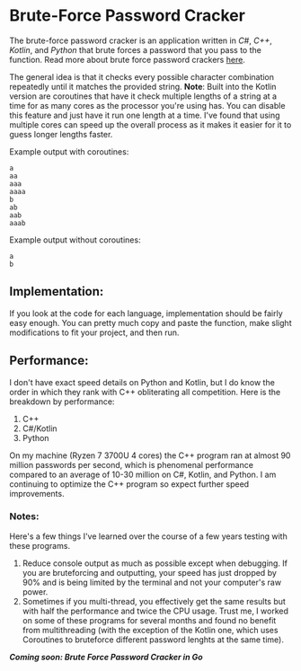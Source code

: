 # Brute-Force Password Cracker
The brute-force password cracker is an application written in *C#*, *C++*, *Kotlin*, and *Python* that brute forces a password that you pass to the function. Read more about brute force password crackers [here](https://en.wikipedia.org/wiki/Brute-force_attack).

The general idea is that it checks every possible character combination repeatedly until it matches the provided string. **Note**: Built into the Kotlin version are coroutines that have it check multiple lengths of a string at a time for as many cores as the processor you're using has. You can disable this feature and just have it run one length at a time. I've found that using multiple cores can speed up the overall process as it makes it easier for it to guess longer lengths faster.

Example output with coroutines:
```
a
aa
aaa
aaaa
b
ab
aab
aaab
```

Example output without coroutines:
```
a
b
```

## Implementation:
If you look at the code for each language, implementation should be fairly easy enough. You can pretty much copy and paste the function, make slight modifications to fit your project, and then run. 

## Performance:
I don't have exact speed details on Python and Kotlin, but I do know the order in which they rank with C++ obliterating all competition.
Here is the breakdown by performance:

1. C++
2. C#/Kotlin
3. Python

On my machine (Ryzen 7 3700U 4 cores) the C++ program ran at almost 90 million passwords per second, which is phenomenal performance compared to an average of 10-30 million on C#, Kotlin, and Python. I am continuing to optimize the C++ program so expect further speed improvements.

### Notes:
Here's a few things I've learned over the course of a few years testing with these programs.

1. Reduce console output as much as possible except when debugging. If you are bruteforcing and outputting, your speed has just dropped by 90% and is being limited by the terminal and not your computer's raw power.
2. Sometimes if you multi-thread, you effectively get the same results but with half the performance and twice the CPU usage. Trust me, I worked on some of these programs for several months and found no benefit from multithreading (with the exception of the Kotlin one, which uses Coroutines to bruteforce different password lenghts at the same time).


***Coming soon: Brute Force Password Cracker in Go***
